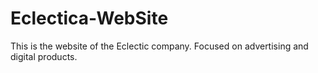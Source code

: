 # Eclectica-WebSite

This is the website of the Eclectic company.
Focused on advertising and digital products.
